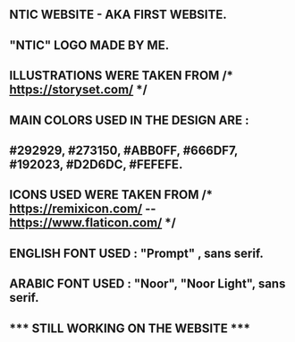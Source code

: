 

##      NTIC WEBSITE - AKA FIRST WEBSITE.


##      "NTIC" LOGO MADE BY ME.


##      ILLUSTRATIONS WERE TAKEN FROM /* https://storyset.com/  */


##      MAIN COLORS USED IN THE DESIGN ARE : 
##      #292929, #273150, #ABB0FF, #666DF7, #192023, #D2D6DC, #FEFEFE.


##      ICONS USED WERE TAKEN FROM /* https://remixicon.com/ -- https://www.flaticon.com/ */


##     ENGLISH FONT USED : "Prompt" , sans serif.


##     ARABIC FONT USED : "Noor", "Noor Light", sans serif.


##     *** STILL WORKING ON THE WEBSITE ***


